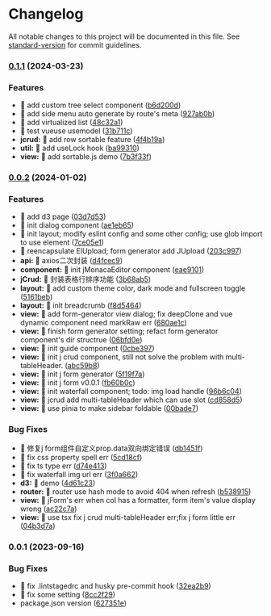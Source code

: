 # Changelog

All notable changes to this project will be documented in this file. See [standard-version](https://github.com/conventional-changelog/standard-version) for commit guidelines.

### [0.1.1](https://github.com/jyj1202/j-admin/compare/v0.0.2...v0.1.1) (2024-03-23)

### Features

- 🚀 add custom tree select component ([b6d200d](https://github.com/jyj1202/j-admin/commit/b6d200db7cc1dc5581b572bc12d59978a4515867))
- 🚀 add side menu auto generate by route's meta ([927ab0b](https://github.com/jyj1202/j-admin/commit/927ab0bdd6d30b60d31ec90c73337f324b43b927))
- 🚀 add virtualized list ([48c32a1](https://github.com/jyj1202/j-admin/commit/48c32a1a7a68eac2c42fcb427b5d0403d47fa6f6))
- 🚀 test vueuse usemodel ([31b711c](https://github.com/jyj1202/j-admin/commit/31b711ccbf11dccde813746da78ea0cb454a779d))
- **jcrud:** 🚀 add row sortable feature ([4f4b19a](https://github.com/jyj1202/j-admin/commit/4f4b19a7df2db566a8a51e2ee1e1e8c502add84b))
- **util:** 🚀 add useLock hook ([ba99310](https://github.com/jyj1202/j-admin/commit/ba993106203eb99f4c7a476e0cb372ff4406b503))
- **view:** 🚀 add sortable.js demo ([7b3f33f](https://github.com/jyj1202/j-admin/commit/7b3f33f7e5d62c7839edf499f42a9a0d93fd202a))

### [0.0.2](https://github.com/jyj1202/j-admin/compare/v0.0.1...v0.0.2) (2024-01-02)

### Features

- 🚀 add d3 page ([03d7d53](https://github.com/jyj1202/j-admin/commit/03d7d53c6a4033baa133b16097e6a7fadb363b18))
- 🚀 init dialog component ([ae1eb65](https://github.com/jyj1202/j-admin/commit/ae1eb6566e8a7f56900b66504a265d67897abc8d))
- 🚀 init layout; modify eslint config and some other config; use glob import to use element ([7ce05e1](https://github.com/jyj1202/j-admin/commit/7ce05e128a82f16ad14b65e196beb94e9898a595))
- 🚀 reencapsulate ElUpload; form generator add JUpload ([203c997](https://github.com/jyj1202/j-admin/commit/203c997d9b86ef616ac0ba0e8dd79db8dd1669de))
- **api:** 🚀 axios二次封装 ([d4fcec9](https://github.com/jyj1202/j-admin/commit/d4fcec950e45e1c90e46656d77ff74a28c246c58))
- **component:** 🚀 init jMonacaEditor component ([eae9101](https://github.com/jyj1202/j-admin/commit/eae91013156940d65c35d6936661bb561ff90e4a))
- **jCrud:** 🚀 封装表格行排序功能 ([3b68ab5](https://github.com/jyj1202/j-admin/commit/3b68ab50a7f765793e6baaca2ef6c8850164419f))
- **layout:** 🚀 add custom theme color, dark mode and fullscreen toggle ([5161beb](https://github.com/jyj1202/j-admin/commit/5161beb9e189e47db320574abd025d609679e3f1))
- **layout:** 🚀 init breadcrumb ([f8d5464](https://github.com/jyj1202/j-admin/commit/f8d5464089914c3760d78d935b8b92a703f7fdc7))
- **view:** 🚀 add form-generator view dialog; fix deepClone and vue dynamic component need markRaw err ([680ae1c](https://github.com/jyj1202/j-admin/commit/680ae1c2f9b56ef2b2e6146b94f1afbd8f581e20))
- **view:** 🚀 finish form generator setting; refact form generator component's dir structrue ([06bfd0e](https://github.com/jyj1202/j-admin/commit/06bfd0eced45131449ed1eaca844281861eff3f9))
- **view:** 🚀 init guide component ([0cbe397](https://github.com/jyj1202/j-admin/commit/0cbe39768267cf09c7acfe694d944304580a9639))
- **view:** 🚀 init j crud component, still not solve the problem with multi-tableHeader. ([abc59b8](https://github.com/jyj1202/j-admin/commit/abc59b8b0fee4b0475263c6b374a6ab01a622b64))
- **view:** 🚀 init j form generator ([5f19f7a](https://github.com/jyj1202/j-admin/commit/5f19f7a9a23216ae73d16fc0662533bf49b32c0b))
- **view:** 🚀 init j form v0.0.1 ([fb60b0c](https://github.com/jyj1202/j-admin/commit/fb60b0cd2c933b8017a5ab3979c09ec369704727))
- **view:** 🚀 init waterfall component; todo: img load handle ([96b6c04](https://github.com/jyj1202/j-admin/commit/96b6c04f8aebfb5bac7a978c57050518a690b9b9))
- **view:** 🚀 jcrud add multi-tableHeader which can use slot ([cd858d5](https://github.com/jyj1202/j-admin/commit/cd858d55297ad497b7bee151204ec32cd6ae1b42))
- **view:** 🚀 use pinia to make sidebar foldable ([00bade7](https://github.com/jyj1202/j-admin/commit/00bade77ebfb99e40a55232f230ebe950847e16b))

### Bug Fixes

- 🧩 修复j form组件自定义prop.data双向绑定错误 ([db1451f](https://github.com/jyj1202/j-admin/commit/db1451f6c9532a3d6adbde141d0fbdbeffd22fce))
- 🧩 fix css property spell err ([5cd18cf](https://github.com/jyj1202/j-admin/commit/5cd18cfc5f6316c0530f8d29ebb99b58a162c5a0))
- 🧩 fix ts type err ([d74e413](https://github.com/jyj1202/j-admin/commit/d74e41383a2f8fc804da78329300017d114e5526))
- 🧩 fix waterfall img url err ([3f0a662](https://github.com/jyj1202/j-admin/commit/3f0a662702c38faddc4941f795368a33b1d9fc61))
- **d3:** 🧩 demo ([4d61c23](https://github.com/jyj1202/j-admin/commit/4d61c234578a296c0f083e2d439857d0f2421618))
- **router:** 🧩 router use hash mode to avoid 404 when refresh ([b538915](https://github.com/jyj1202/j-admin/commit/b53891529028fcb5c773eef2bbcfc7406a9dc9df))
- **view:** 🧩 jForm's err when col has a formatter, form item's value display wrong ([ac22c7a](https://github.com/jyj1202/j-admin/commit/ac22c7a8ec375f8097f4d1e8d16db23f2e91fa5f))
- **view:** 🧩 use tsx fix j crud multi-tableHeader err;fix j form little err ([04b3d7a](https://github.com/jyj1202/j-admin/commit/04b3d7ae8b82a7e690eae10a38201f9f0d43afea))

### 0.0.1 (2023-09-16)

### Bug Fixes

- 🧩 fix .lintstagedrc and husky pre-commit hook ([32ea2b9](https://github.com/jyj1202/j-admin/commit/32ea2b9b783c6c1ee04fe944d5e6f4b9caefbf47))
- 🧩 fix some setting ([8cc2f29](https://github.com/jyj1202/j-admin/commit/8cc2f2992a31e7ba71dbbe2d1893a927720dd821))
- package.json version ([627351e](https://github.com/jyj1202/j-admin/commit/627351eaff06a3be195de0f066318b98efc74f6f))
